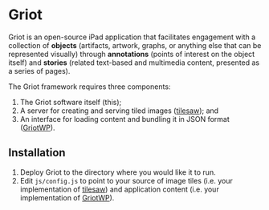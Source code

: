 # Griot

Griot is an open-source iPad application that facilitates engagement with a collection of **objects** (artifacts, artwork, graphs, or anything else that can be represented visually) through **annotations** (points of interest on the object itself) and **stories** (related text-based and multimedia content, presented as a series of pages).

The Griot framework requires three components:

1. The Griot software itself (this);
2. A server for creating and serving tiled images ([tilesaw][]); and
3. An interface for loading content and bundling it in JSON format
   ([GriotWP][]).

## Installation

1. Deploy Griot to the directory where you would like it to run.
2. Edit `js/config.js` to point to your source of image tiles (i.e. your implementation of [tilesaw][]) and application content (i.e. your implementation of [GriotWP][]).

[tilesaw]: https://github.com/artsmia/tilesaw
[GriotWP]: https://github.com/artsmia/GriotWP